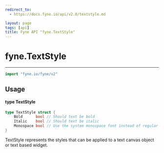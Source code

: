 ```yaml
---
redirect_to:
  - https://docs.fyne.io/api/v2.0/textstyle.md

layout: page
tags: [api]
title: Fyne API "fyne.TextStyle"
---
```



# fyne.TextStyle
---
```go
import "fyne.io/fyne/v2"
```

## Usage

#### type TextStyle

```go
type TextStyle struct {
	Bold      bool // Should text be bold
	Italic    bool // Should text be italic
	Monospace bool // Use the system monospace font instead of regular
}
```

TextStyle represents the styles that can be applied to a text canvas object or text based widget.
